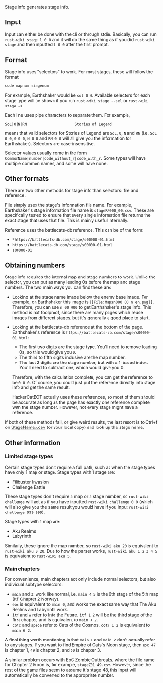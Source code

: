 Stage info generates stage info.

## Input
Input can either be done with the cli or through stdin. Basically, you can run `rust-wiki stage l 0 0` and it will do the same thing as if you did `rust-wiki stage` and then inputted `l 0 0` after the first prompt.

## Format
Stage info uses "selectors" to work. For most stages, these will follow the format:
```bash
code mapnum stagenum
```

For example, Earthshaker would be `sol 0 0`. Available selectors for each stage type will be shown if you run `rust-wiki stage --sel` or `rust-wiki stage -s`.

Each line uses pipe characters to separate them. For example,
```
SoL|0|N|RN                      Stories of Legend
```
means that valid selectors for Stories of Legend are `SoL`, `0`, `N` and `RN` (i.e. `SoL 0 0`, `0 0 0`, `N 0 0` and `RN 0 0` will all give you the information for Earthshaker). Selectors are case-insensitive.

Selector values usually come in the form `CommonName|number|code_without_r|code_with_r`. Some types will have multiple common names, and some will have none.

## Other formats

There are two other methods for stage info than selectors: file and reference.

File simply uses the stage's information file name. For example, Earthshaker's stage information file name is `stageRN000_00.csv`. These are specifically tested to ensure that every single information file returns the exact stage that uses that file. This is mainly useful internally.

Reference uses the battlecats-db reference. This can be of the form:
- `*https://battlecats-db.com/stage/s00000-01.html`
- `https://battlecats-db.com/stage/s00000-01.html`
- `s00000-01`

## Obtaining numbers
Stage info requires the internal map and stage numbers to work. Unlike the selector, you can put as many leading 0s before the map and stage numbers. The two main ways you can find these are:

- Looking at the stage name image below the enemy base image. For example, on Earthshaker this image is `[[File:Mapsn000 00 n en.png]]`. Therefore, you can use `n 00 000` to get Earthshaker's stage info. This method is not foolproof, since there are many pages which reuse images from different stages, but it's generally a good place to start.
- Looking at the battlecats-db reference at the bottom of the page. Earthshaker's reference is `https://battlecats-db.com/stage/s00000-01.html`:
  - The first two digits are the stage type. You'll need to remove leading 0s, so this would give you `0`.
  - The third to fifth digits inclusive are the map number.
  - The last 2 digits are the stage number, but with a 1-based index. You'll need to subtract one, which would give you 0.

  Therefore, with the calculation complete, you can get the reference to be `0 0 0`. Of course, you could just put the reference directly into stage info and get the same result.

  HackerCatBOT actually uses these references, so most of them should be accurate as long as the page has exactly one reference complete with the stage number. However, not every stage might have a reference.

If both of these methods fail, or give weird results, the last resort is to Ctrl+f on [StageNames.csv](https://battlecats.miraheze.org/wiki/User:TheWWRNerdGuy/data/StageNames.csv) (or your local copy) and look up the stage name.

## Other information

### Limited stage types

Certain stage types don't require a full path, such as when the stage types have only 1 map or stage. Stage types with 1 stage are:

- Filibuster Invasion
- Challenge Battle

These stage types don't require a map or a stage number, so `rust-wiki challenge` will act as if you have inputted `rust-wiki challenge 0 0` (which will also give you the same result you would have if you input `rust-wiki challenge 999 999`).

Stage types with 1 map are:

- Aku Realms
- Labyrinth

Similarly, these ignore the map number, so `rust-wiki aku 20` is equivalent to `rust-wiki aku 0 20`. Due to how the parser works, `rust-wiki aku 1 2 3 4 5` is equivalent to `rust-wiki aku 5`.

### Main chapters

For convenience, main chapters not only include normal selectors, but also individual subtype selectors:

- `main` and `3`: work like normal, i.e. `main 4 5` is the 6th stage of the 5th map (ItF Chapter 2 Norway).
- `eoc` is equivalent to `main 0`, and works the exact same way that The Aku Realms and Labyrinth work.
- `itf` and `w` refer to Into the Future. `itf 1 2` will be the third stage of the first chapter, and is equivalent to `main 3 2`.
- `cotc` and `space` refer to Cats of the Cosmos. `cotc 1 2` is equivalent to `main 6 2`.

A final thing worth mentioning is that `main 1` and `main 2` don't actually refer to any stages. If you want to find Empire of Cats's Moon stage, then `eoc 47` is chapter 1, `49` is chapter 2, and `50` is chapter 3.

A similar problem occurs with EoC Zombie Outbreaks, where the file name for Chapter 2 Moon is, for example, `stageZ01_49.csv`. However, since the rest of the game files seem to assume it's stage 48, this input will automatically be converted to the appropriate number.

